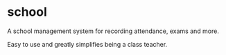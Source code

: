 school
======

A school management system for recording attendance, exams and more.

Easy to use and greatly simplifies being a class teacher.
